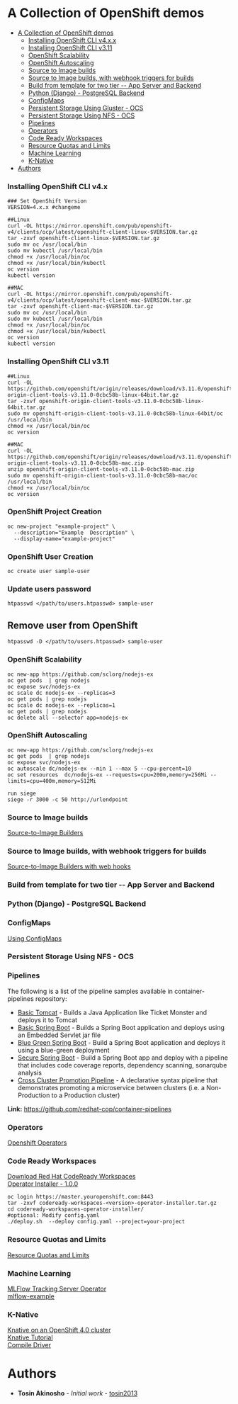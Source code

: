 # A Collection of OpenShift demos

<!-- TOC -->

- [A Collection of OpenShift demos](#a-collection-of-openshift-demos)
  - [Installing OpenShift CLI v4.x.x](#installing-openshift-cli-v4.x)
  - [Installing OpenShift CLI v3.11](#installing-openshift-cli-v311)
  - [OpenShift Scalability](#openshift-scalability)
  - [OpenShift Autoscaling](#openshift-autoscaling)
  - [Source to Image builds](#source-to-image-builds)
  - [Source to Image builds, with webhook triggers for builds](#source-to-image-builds-with-webhook-triggers-for-builds)
  - [Build from template for two tier -- App Server and Backend](#build-from-template-for-two-tier----app-server-and-backend)
  - [Python (Django)  - PostgreSQL Backend](#python-django----postgresql-backend)
  - [ConfigMaps](#configmaps)
  - [Persistent Storage Using Gluster - OCS](#persistent-storage-using-gluster---ocs)
  - [Persistent Storage Using NFS - OCS](#persistent-storage-using-nfs---ocs)
  - [Pipelines](#pipelines)
  - [Operators](#operators)
  - [Code Ready Workspaces](#code-ready-workspaces)
  - [Resource Quotas and Limits](#resource-quotas-and-limits)
  - [Machine Learning](#machine-learning)
  - [K-Native](#k-native)
- [Authors](#authors)

<!-- /TOC -->

### Installing OpenShift CLI v4.x
```
### Set OpenShift Version
VERSION=4.x.x #changeme

##Linux
curl -OL https://mirror.openshift.com/pub/openshift-v4/clients/ocp/latest/openshift-client-linux-$VERSION.tar.gz
tar -zxvf openshift-client-linux-$VERSION.tar.gz
sudo mv oc /usr/local/bin
sudo mv kubectl /usr/local/bin
chmod +x /usr/local/bin/oc
chmod +x /usr/local/bin/kubectl
oc version
kubectl version

##MAC
curl -OL https://mirror.openshift.com/pub/openshift-v4/clients/ocp/latest/openshift-client-mac-$VERSION.tar.gz
tar -zxvf openshift-client-mac-$VERSION.tar.gz
sudo mv oc /usr/local/bin
sudo mv kubectl /usr/local/bin
chmod +x /usr/local/bin/oc
chmod +x /usr/local/bin/kubectl
oc version
kubectl version
```


### Installing OpenShift CLI v3.11
```
##Linux
curl -OL https://github.com/openshift/origin/releases/download/v3.11.0/openshift-origin-client-tools-v3.11.0-0cbc58b-linux-64bit.tar.gz
tar -zxvf openshift-origin-client-tools-v3.11.0-0cbc58b-linux-64bit.tar.gz
sudo mv openshift-origin-client-tools-v3.11.0-0cbc58b-linux-64bit/oc /usr/local/bin
chmod +x /usr/local/bin/oc
oc version

##MAC
curl -OL https://github.com/openshift/origin/releases/download/v3.11.0/openshift-origin-client-tools-v3.11.0-0cbc58b-mac.zip
unzip openshift-origin-client-tools-v3.11.0-0cbc58b-mac.zip
sudo mv openshift-origin-client-tools-v3.11.0-0cbc58b-mac/oc /usr/local/bin
chmod +x /usr/local/bin/oc
oc version
```

### OpenShift Project Creation
```
oc new-project "example-project" \
  --description="Example  Description" \
  --display-name="example-project"
```

###  OpenShift User Creation
```
oc create user sample-user
```
### Update users password
```
htpasswd </path/to/users.htpasswd> sample-user
```
## Remove user from OpenShift
```
htpasswd -D </path/to/users.htpasswd> sample-user
```

### OpenShift Scalability
```
oc new-app https://github.com/sclorg/nodejs-ex
oc get pods  | grep nodejs
oc expose svc/nodejs-ex
oc scale dc nodejs-ex --replicas=3
oc get pods | grep nodejs
oc scale dc nodejs-ex --replicas=1
oc get pods | grep nodejs
oc delete all --selector app=nodejs-ex
```

### OpenShift Autoscaling
```
oc new-app https://github.com/sclorg/nodejs-ex
oc get pods  | grep nodejs
oc expose svc/nodejs-ex
oc autoscale dc/nodejs-ex --min 1 --max 5 --cpu-percent=10
oc set resources  dc/nodejs-ex --requests=cpu=200m,memory=256Mi --limits=cpu=400m,memory=512Mi

run siege
siege -r 3000 -c 50 http://urlendpoint
```

### Source to Image builds
[Source-to-Image Builders](https://github.com/tosin2013/openshift-demos/blob/master/source-to-image-demo.md)

### Source to Image builds, with webhook triggers for builds
[Source-to-Image Builders with web hooks](https://github.com/tosin2013/openshift-demos/blob/master/source-to-image-web-hooks-demo.md)

### Build from template for two tier -- App Server and Backend

### Python (Django)  - PostgreSQL Backend


### ConfigMaps
[Using ConfigMaps](https://github.com/tosin2013/openshift-demos/blob/master/configmaps.md)

### Persistent Storage Using NFS - OCS

### Pipelines
The following is a list of the pipeline samples available in container-pipelines repository:

* [Basic Tomcat](https://github.com/redhat-cop/container-pipelines/tree/master/basic-tomcat) - Builds a Java Application like Ticket Monster and deploys it to Tomcat
* [Basic Spring Boot](https://github.com/redhat-cop/container-pipelines/tree/master/basic-spring-boot) - Builds a Spring Boot application and deploys using an Embedded Servlet jar file
* [Blue Green Spring Boot](https://github.com/redhat-cop/container-pipelines/tree/master/blue-green-spring) - Build a Spring Boot application and deploys it using a blue-green deployment
* [Secure Spring Boot](https://github.com/redhat-cop/container-pipelines/tree/master/secure-spring-boot) - Build a Spring Boot app and deploy with a pipeline that includes code coverage reports, dependency scanning, sonarqube analysis
* [Cross Cluster Promotion Pipeline](https://github.com/redhat-cop/container-pipelines/tree/master/multi-cluster-spring-boot) - A declarative syntax pipeline that demonstrates promoting a microservice between clusters (i.e. a Non-Production to a Production cluster)

**Link:** https://github.com/redhat-cop/container-pipelines

### Operators
[Openshift Operators](https://github.com/tosin2013/openshift-demos/blob/master/operators/README.md)

### Code Ready Workspaces
[Download Red Hat CodeReady Workspaces](https://developers.redhat.com/products/codeready-workspaces/download/)  
[Operator Installer - 1.0.0](https://developers.redhat.com/download-manager/file/codeready-workspaces-1.0.0.GA-operator-installer.tar.gz)  
```
oc login https://master.youropenshift.com:8443
tar -zxvf codeready-workspaces-<version>-operator-installer.tar.gz
cd codeready-workspaces-operator-installer/
#optional: Modify config.yaml
./deploy.sh  --deploy config.yaml --project=your-project
```

### Resource Quotas and Limits
[Resource Quotas and Limits](https://github.com/tosin2013/openshift-demos/blob/master/quotas-limits.md)

### Machine Learning
[MLFlow Tracking Server Operator](https://github.com/zmhassan/mlflow-tracking-operator)  
[mlflow-example](https://github.com/zmhassan/mlflow-example)

### K-Native
[Knative on an OpenShift 4.0 cluster](https://github.com/openshift-cloud-functions/Documentation/blob/master/knative-OCP-4x.md)  
[Knative Tutorial](https://redhat-developer-demos.github.io/knative-tutorial/knative-tutorial/1.0-SNAPSHOT/index.html)  
[Compile Driver](https://developers.redhat.com/coderland/serverless/)

# Authors

* **Tosin Akinosho** - *Initial work* - [tosin2013](https://github.com/tosin2013)

